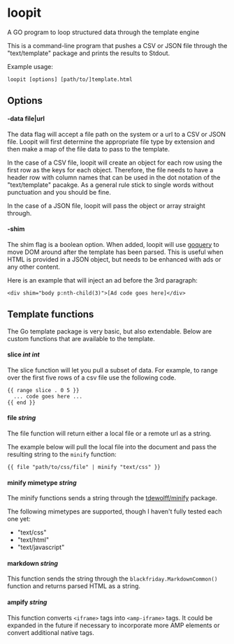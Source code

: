 # loopit
A GO program to loop structured data through the template engine

This is a command-line program that pushes a CSV or JSON file through the "text/template" package and prints the results to Stdout. 

Example usage:

```
loopit [options] [path/to/]template.html
```

## Options


#### -data file|url

The data flag will accept a file path on the system or a url to a CSV or JSON file. Loopit will first determine the appropriate file type by extension and then make a map of the file data to pass to the template.

In the case of a CSV file, loopit will create an object for each row using the first row as the keys for each object. Therefore, the file needs to have a header row with column names that can be used in the dot notation of the "text/template" pacakge. As a general rule stick to single words without punctuation and you should be fine.

In the case of a JSON file, loopit will pass the object or array straight through.


#### -shim

The shim flag is a boolean option. When added, loopit will use [goquery](https://github.com/PuerkitoBio/goquery) to move DOM around after the template has been parsed. This is useful when HTML is provided in a JSON object, but needs to be enhanced with ads or any other content. 

Here is an example that will inject an ad before the 3rd paragraph:

```
<div shim="body p:nth-child(3)">[Ad code goes here]</div>
```



## Template functions

The Go template package is very basic, but also extendable. Below are custom functions that are available to the template.


#### slice *int* *int*

The slice function will let you pull a subset of data. For example, to range over the first five rows of a csv file use the following code.

```
{{ range slice . 0 5 }}
  ... code goes here ...
{{ end }}
```


#### file *string*

The file function will return either a local file or a remote url as a string.

The example below will pull the local file into the document and pass the resulting string to the `minify` function:

```
{{ file "path/to/css/file" | minify "text/css" }}
```


#### minify mimetype *string*

The minify functions sends a string through the [tdewolff/minify](https://github.com/tdewolff/minify) package. 

The following mimetypes are supported, though I haven't fully tested each one yet:

+ "text/css"
+ "text/html"
+ "text/javascript"


#### markdown *string*

This function sends the string through the `blackfriday.MarkdownCommon()` function and returns parsed HTML as a string.


#### ampify *string*

This function converts `<iframe>` tags into `<amp-iframe>` tags. It could be expanded in the future if necessary to incorporate more AMP elements or convert additional native tags.
